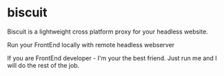 # biscuit
Biscuit is a lightweight cross platform proxy for your headless website.

Run your FrontEnd locally with remote headless webserver

If you are FrontEnd developer - I'm your the best friend. Just run me and I will do the rest of the job.
